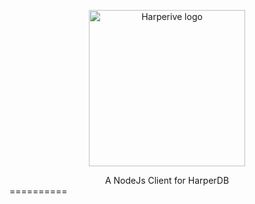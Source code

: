 <p align="center">
  <a href="#"><img width="250" src="https://img.techpowerup.org/200604/harperive.png" alt="Harperive logo"></a>
</p>

<center>A NodeJs Client for HarperDB</center>
==========

